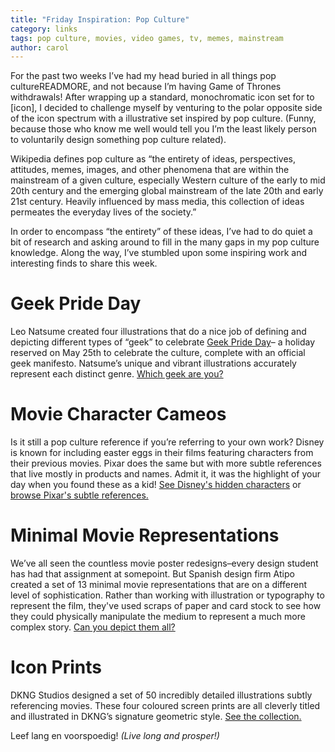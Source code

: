```yaml
---
title: "Friday Inspiration: Pop Culture"
category: links
tags: pop culture, movies, video games, tv, memes, mainstream
author: carol
---
```


For the past two weeks I’ve had my head buried in all things pop cultureREADMORE, and not because I’m having Game of Thrones withdrawals! After wrapping up a standard, monochromatic icon set for to [icon], I decided to challenge myself by venturing to the polar opposite side of the icon spectrum with a illustrative set inspired by pop culture. (Funny, because those who know me well would tell you I’m the least likely person to voluntarily design something pop culture related). 

Wikipedia defines pop culture as “the entirety of ideas, perspectives, attitudes, memes, images, and other phenomena that are within the mainstream of a given culture, especially Western culture of the early to mid 20th century and the emerging global mainstream of the late 20th and early 21st century. Heavily influenced by mass media, this collection of ideas permeates the everyday lives of the society.” 

In order to encompass “the entirety” of these ideas, I’ve had to do quiet a bit of research and asking around to fill in the many gaps in my pop culture knowledge. Along the way, I’ve stumbled upon some inspiring work and interesting finds to share this week.

# Geek Pride Day 
Leo Natsume created four illustrations that do a nice job of defining and depicting different types of “geek” to celebrate [Geek Pride Day](http://en.wikipedia.org/wiki/Geek_Pride_Day)– a holiday reserved on May 25th to celebrate the culture, complete with an official geek manifesto. Natsume’s unique and vibrant illustrations accurately represent each distinct genre. [Which geek are you?](https://www.behance.net/gallery/17174585/Geek-Pride-Day)

# Movie Character Cameos
Is it still a pop culture reference if you’re referring to your own work? Disney is known for including easter eggs in their films featuring characters from their previous movies. Pixar does the same but with more subtle references that live mostly in products and names. Admit it, it was the highlight of your day when you found these as a kid! [See Disney's hidden characters](http://mentalfloss.com/article/49221/11-disney-character-cameos-other-disney-movies) or [browse Pixar's subtle references. ](http://mentalfloss.com/article/20793/9-pixar-references-other-pixar-movies)

# Minimal Movie Representations
We’ve all seen the countless movie poster redesigns–every design student has had that assignment at somepoint. But Spanish design firm Atipo created a set of 13 minimal movie representations that are on a different level of sophistication. Rather than working with illustration or typography to represent the film, they've used scraps of paper and card stock to see how they could physically manipulate the medium to represent a much more complex story. [Can you depict them all?](http://www.wired.com/2014/07/atipo-minimalist-movie-posters/?mbid=social_fb#slide-id-1191981)

# Icon Prints
DKNG Studios designed a set of 50 incredibly detailed illustrations subtly referencing movies. These four coloured screen prints are all cleverly titled and illustrated in DKNG’s signature geometric style. [See the collection.](http://www.icon.dkngstudios.com/)

Leef lang en voorspoedig! _(Live long and prosper!)_